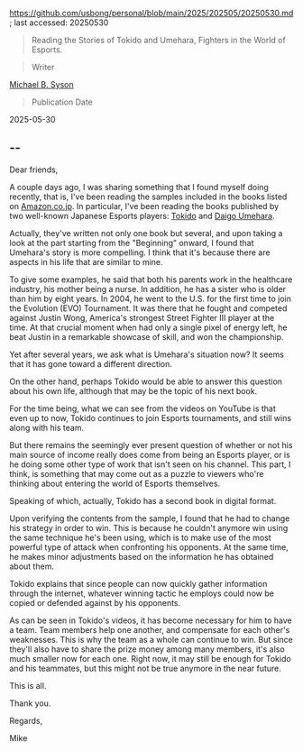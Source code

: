https://github.com/usbong/personal/blob/main/2025/202505/20250530.md; last accessed: 20250530

> Reading the Stories of Tokido and Umehara, Fighters in the World of Esports.

> Writer

[Michael B. Syson](https://www.linkedin.com/in/michaelsyson/)

> Publication Date

2025-05-30
 
## --

Dear friends,

A couple days ago, I was sharing something that I found myself doing recently, that is, I've been reading the samples included in the books listed on [Amazon.co.jp](https://www.amazon.co.jp). In particular, I've been reading the books published by two well-known Japanese Esports players: [Tokido](https://www.amazon.co.jp/%E3%81%A8%E3%81%8D%E3%81%A9-ebook/dp/B081CKP8VH?ref_=ast_author_mpb) and [Daigo Umehara](https://www.amazon.co.jp/%E6%A2%85%E5%8E%9F%E5%A4%A7%E5%90%BE-ebook/dp/B009YES5KA?ref_=ast_author_mpb).

Actually, they've written not only one book but several, and upon taking a look at the part starting from the "Beginning" onward, I found that Umehara's story is more compelling. I think that it's because there are aspects in his life that are similar to mine.

To give some examples, he said that both his parents work in the healthcare industry, his mother being a nurse. In addition, he has a sister who is older than him by eight years. In 2004, he went to the U.S. for the first time to join the Evolution (EVO) Tournament. It was there that he fought and competed against Justin Wong, America's strongest Street Fighter III player at the time. At that crucial moment when had only a single pixel of energy left, he beat Justin in a remarkable showcase of skill, and won the championship. 

Yet after several years, we ask what is Umehara's situation now? It seems that it has gone toward a different direction. 

On the other hand, perhaps Tokido would be able to answer this question about his own life, although that may be the topic of his next book.

For the time being, what we can see from the videos on YouTube is that even up to now, Tokido continues to join Esports tournaments, and still wins along with his team. 

But there remains the seemingly ever present question of whether or not his main source of income really does come from being an Esports player, or is he doing some other type of work that isn't seen on his channel. This part, I think, is something that may come out as a puzzle to viewers who're thinking about entering the world of Esports themselves.

Speaking of which, actually, Tokido has a second book in digital format.

Upon verifying the contents from the sample, I found that he had to change his strategy in order to win. This is because he couldn't anymore win using the same technique he's been using, which is to make use of the most powerful type of attack when confronting his opponents. At the same time, he makes minor adjustments based on the information he has obtained about them.

Tokido explains that since people can now quickly gather information through the internet, whatever winning tactic he employs could now be copied or defended against by his opponents.

As can be seen in Tokido's videos, it has become necessary for him to have a team. Team members help one another, and compensate for each other's weaknesses. This is why the team as a whole can continue to win. But since they'll also have to share the prize money among many members, it's also much smaller now for each one. Right now, it may still be enough for Tokido and his teammates, but this might not be true anymore in the near future.

This is all.

Thank you.

Regards,

Mike
